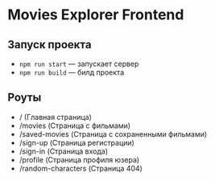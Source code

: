 # Movies Explorer Frontend

## Запуск проекта

- `npm run start` — запускает сервер
- `npm run build` — билд проекта

## Роуты

- / (Главная страница)
- /movies (Страница с фильмами)
- /saved-movies (Страница с сохраненными фильмами)
- /sign-up (Страница регистрации)
- /sign-in (Страница входа)
- /profile (Страница профиля юзера)
- /random-characters (Страница 404)
